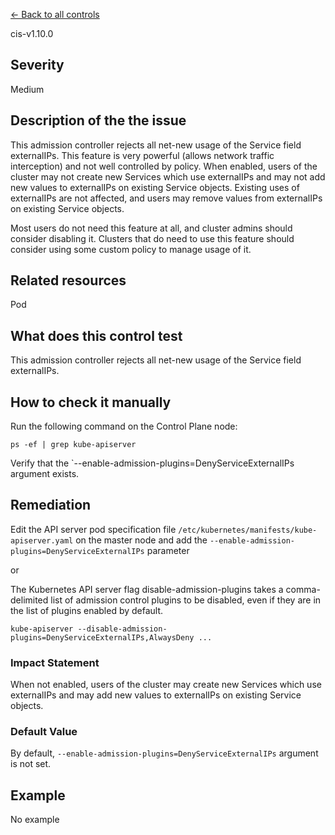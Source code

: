 [← Back to all controls](index.md)


cis-v1.10.0

## Severity

Medium

## Description of the the issue

This admission controller rejects all net-new usage of the Service field externalIPs. This feature is very powerful (allows network traffic interception) and not well controlled by policy. When enabled, users of the cluster may not create new Services which use externalIPs and may not add new values to externalIPs on existing Service objects. Existing uses of externalIPs are not affected, and users may remove values from externalIPs on existing Service objects.

 Most users do not need this feature at all, and cluster admins should consider disabling it. Clusters that do need to use this feature should consider using some custom policy to manage usage of it.

## Related resources

Pod

## What does this control test

This admission controller rejects all net-new usage of the Service field externalIPs.

## How to check it manually

Run the following command on the Control Plane node:

```
ps -ef | grep kube-apiserver

```

 Verify that the \`--enable-admission-plugins=DenyServiceExternalIPs argument exists.

## Remediation

Edit the API server pod specification file `/etc/kubernetes/manifests/kube-apiserver.yaml` on the master node and add the `--enable-admission-plugins=DenyServiceExternalIPs` parameter

 or

 The Kubernetes API server flag disable-admission-plugins takes a comma-delimited list of admission control plugins to be disabled, even if they are in the list of plugins enabled by default.

 `kube-apiserver --disable-admission-plugins=DenyServiceExternalIPs,AlwaysDeny ...`

### Impact Statement

When not enabled, users of the cluster may create new Services which use externalIPs and may add new values to externalIPs on existing Service objects.

### Default Value

By default, `--enable-admission-plugins=DenyServiceExternalIPs` argument is not set.

## Example

No example
